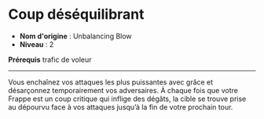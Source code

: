 # Coup déséquilibrant

 * **Nom d'origine** : Unbalancing Blow
 * **Niveau** : 2


<p><strong>Prérequis</strong> trafic de voleur</p>
<hr>
<p>Vous enchaînez vos attaques les plus puissantes avec grâce et désarçonnez temporairement vos adversaires. À chaque fois que votre Frappe est un coup critique qui inflige des dégâts, la cible se trouve prise au dépourvu face à vos attaques jusqu’à la fin de votre prochain tour.</p>